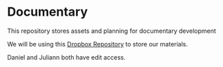 # Documentary
This repository stores assets and planning for documentary development

We will be using this [Dropbox Repository](https://www.dropbox.com/scl/fo/cf3lopigg59hr6n47q8mh/ABzCfCgeAViMqP2JqGFIRxc?rlkey=r8y8f8iyzvl2xzl3c4guricpe&st=xgzwr740&dl=0) to store our materials.  

Daniel and Juliann both have edit access.


